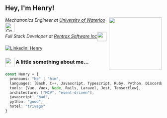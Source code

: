 <h2>Hey, I'm Henry!</h2>
<img src="https://media.giphy.com/media/cmCEsJZHYBPels360q/giphy.gif" align="right" height="170"></img>
<p><em>Mechatronics Engineer at <a href="https://uwaterloo.ca">University of Waterloo</a><img src="https://media.giphy.com/media/U5b0Jirv8ztqTF577M/giphy.gif"
width="30" alt="Canadian Goose" style="vertical-align:middle">
<br>Full Stack Developer at <a href="https://rentrax.com">Rentrax Software Inc</a><img
            src="https://media.giphy.com/media/d8d7kW0JUCUDwHpDsk/giphy.gif" width="30" style="vertical-align:middle" /></em></p>

[![Linkedin: Henry](https://img.shields.io/badge/-Henry_Zhou-blue?style=flat-square&logo=Linkedin&logoColor=white&link=https://www.linkedin.com/in/henry17/)](https://www.linkedin.com/in/thaianebraga/)
### <img src="https://media.giphy.com/media/djaEjIn537kQsKfo8p/giphy.gif" style="vertical-align:middle" height="30"> A little something about me...

```typescript
const Henry = {
  pronouns: "he" | "him",
  languages: [Bash, C++, Javascript, Typescript, Ruby, Python, Discordance],
  tools: [Vue, Vuex, Node, Rails, Laravel, Jest, Tensorflow],
  architecture: ["MCV", "event-driven"],
  javascript: "bad",
  python: "good",
  hotel: "trivago"
}
```